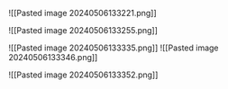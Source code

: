 
![[Pasted image 20240506133221.png]]

![[Pasted image 20240506133255.png]]

![[Pasted image 20240506133335.png]]
![[Pasted image 20240506133346.png]]

![[Pasted image 20240506133352.png]]